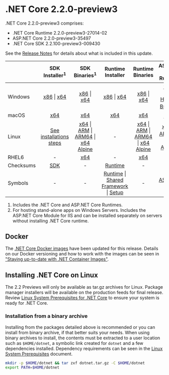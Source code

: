 # .NET Core 2.2.0-preview3

.NET Core 2.2.0-preview3 comprises:

* .NET Core Runtime 2.2.0-preview3-27014-02
* ASP.NET Core 2.2.0-preview3-35497
* .NET Core SDK 2.2.100-preview3-009430

See the [Release Notes](2.2.0-preview3.md) for details about what is included in this update.

|           | SDK Installer<sup>1</sup>                        | SDK Binaries<sup>1</sup>                 | Runtime Installer                                        | Runtime Binaries                                 | ASP.NET Core Runtime           |
| --------- | :------------------------------------------:     | :----------------------:                 | :---------------------------:                            | :-------------------------:                      | :-----------------:            |
| Windows   | [x86][sdk-win-x86.exe] \| [x64][sdk-win-x64.exe] | [x86][sdk-win-x86] \| [x64][sdk-win-x64] | [x86][runtime-win-x86.exe] \| [x64][runtime-win-x64.exe] | [x86][runtime-win-x86] \| [x64][runtime-win-x64] | [x86][asp-runtime-win-x86.exe] \| [x64][asp-runtime-win-x64.exe] <br> [Hosting Bundle][hosting-win-x64.exe]<sup>2</sup> |
| macOS     | [x64][sdk-mac-x64.pkg]  | [x64][sdk-mac-x64]     | [x64][runtime-mac-x64.pkg] | [x64][runtime-mac-x64] | [x64][asp-runtime-mac-x64]<sup>1</sup> |
| Linux     | [See installations steps][linux-install]   | [x64][sdk-linux-x64] \| [ARM][sdk-linux-arm-x32] \| [ARM64][sdk-linux-arm-x64] \| [x64 Alpine][sdk-linux-musl-x64] | - | [x64][runtime-linux-x64] \| [ARM][runtime-linux-arm-x32] \| [ARM64][runtime-linux-arm-x64] \| [x64 Alpine][runtime-linux-musl-x64] | [x64][asp-runtime-linux-x64]<sup>1</sup>  \| [ARM32][asp-runtime-linux-arm-x86]<sup>1</sup> \| [x64 Alpine][asp-runtime-linux-musl-x64]<sup>1</sup> |
| RHEL6     | -                                                | [x64][sdk-rhel.6-x64]                    | -                                                        | [x64][runtime-rhel.6-x64] | - |
| Checksums | [SDK][checksums-sdk]                             | -                                        | [Runtime][checksums-runtime]                             | - | - |
| Symbols   | -                                                | -                                        | [Runtime][symbols-coreclr] \| [Shared Framework][symbols-corefx] \| [Setup][symbols-core-setup] | - | [ASP.NET Core][symbols-aspnetcore] |

1. Includes the .NET Core and ASP.NET Core Runtimes.
2. For hosting stand-alone apps on Windows Servers. Includes the ASP.NET Core Module for IIS and can be installed separately on servers without installing .NET Core runtime.

## Docker

The [.NET Core Docker images](https://hub.docker.com/r/microsoft/dotnet/) have been updated for this release. Details on our Docker versioning and how to work with the images can be seen in ["Staying up-to-date with .NET Container Images"](https://blogs.msdn.microsoft.com/dotnet/2018/06/18/staying-up-to-date-with-net-container-images/).

## Installing .NET Core on Linux

The 2.2 Previews will only be available as tar.gz archives for Linux. Package manager installers will be available on the production feeds for final release. Review [Linux System Prerequisites for .NET Core](https://github.com/dotnet/core/blob/master/Documentation/linux-prereqs.md) to ensure your system is ready for .NET Core.

### Installation from a binary archive

Installing from the packages detailed above is recommended or you can install from binary archive, if that better suits your needs. When using binary archives to install, the contents must be extracted to a user location such as `$HOME/dotnet`, a symbolic link created for `dotnet` and a few dependencies installed. Dependency requirements can be seen in the [Linux System Prerequisites](https://github.com/dotnet/core/blob/master/Documentation/linux-prereqs.md) document.

```bash
mkdir -p $HOME/dotnet && tar zxf dotnet.tar.gz -C $HOME/dotnet
export PATH=$HOME/dotnet
```

[blob-runtime]: https://dotnetcli.blob.core.windows.net/dotnet/Runtime/
[blob-sdk]: https://dotnetcli.blob.core.windows.net/dotnet/Sdk/
[release-notes]: https://github.com/dotnet/core/blob/master/release-notes/2.2/preview/2.2.0-preview3.md

[runtime-linux-arm-x32]: https://download.visualstudio.microsoft.com/download/pr/118ff46b-a465-4578-a9ec-b531102a4a71/4dec9b3685fd6112993ca8d8f2cf4de5/dotnet-runtime-2.2.0-preview3-27014-02-linux-arm.tar.gz
[runtime-linux-arm-x64]: https://download.visualstudio.microsoft.com/download/pr/b7cfb8eb-e293-470a-b543-cd792f93b79a/6300911fc63c1dff3bca4697b8a1c82a/dotnet-runtime-2.2.0-preview3-27014-02-linux-arm64.tar.gz
[runtime-linux-musl-x64]: https://download.visualstudio.microsoft.com/download/pr/e63ff985-cea5-4c20-9235-7d772621fa09/38a9557a00f60cb39e5ac6034e37ddbb/dotnet-runtime-2.2.0-preview3-27014-02-linux-musl-x64.tar.gz
[runtime-linux-x64]: https://download.visualstudio.microsoft.com/download/pr/364dcb5b-f035-4481-bcf5-bc0f75d0637d/70f1b51d2de91bd6ea5e8db0d9a519fd/dotnet-runtime-2.2.0-preview3-27014-02-linux-x64.tar.gz
[runtime-mac-x64.pkg]: https://download.visualstudio.microsoft.com/download/pr/94b7f548-b70e-4518-b988-62f12d137557/6b85111d132074fb6c8694d72c3e2382/dotnet-runtime-2.2.0-preview3-27014-02-osx-x64.pkg
[runtime-mac-x64]: https://download.visualstudio.microsoft.com/download/pr/cacb5977-5c9a-4fa2-ba1b-c5b6f38923be/a0957673006670cceaccc27a79cb3086/dotnet-runtime-2.2.0-preview3-27014-02-osx-x64.tar.gz
[runtime-rhel.6-x64]: https://download.visualstudio.microsoft.com/download/pr/a408d42e-e5a3-46a4-967b-98a167dd0055/328c1921036c4de46f3c01b8ac61b99d/dotnet-runtime-2.2.0-preview3-27014-02-rhel.6-x64.tar.gz
[runtime-win-x64.exe]: https://download.visualstudio.microsoft.com/download/pr/be606ce8-be15-40db-85f4-bdf70ae38059/a82d2eafa3c9be3ead664e17cd9b4e37/dotnet-runtime-2.2.0-preview3-27014-02-win-x64.exe
[runtime-win-x64]: https://download.visualstudio.microsoft.com/download/pr/4165a913-43a4-4068-90af-cf9d3827ffe7/a0547dae6a2b043fe91fc84a651176c5/dotnet-runtime-2.2.0-preview3-27014-02-win-x64.zip
[runtime-win-x86.exe]: https://download.visualstudio.microsoft.com/download/pr/1859dda0-3ac3-4407-a6f6-a14b788edb51/01c98cbab041587de3fb8b2b73016c78/dotnet-runtime-2.2.0-preview3-27014-02-win-x86.exe
[runtime-win-x86]: https://download.visualstudio.microsoft.com/download/pr/4ee16ab3-f96f-4cd8-af4c-0e7ffd4a242c/4b626d91f9dcedfadcd9425d99c10f08/dotnet-runtime-2.2.0-preview3-27014-02-win-x86.zip

[sdk-linux-arm-x32]: https://download.visualstudio.microsoft.com/download/pr/1ee063ed-aa39-45d4-bb14-78e87747e7c9/b76a39d43a4696288f91a93b38548fd2/dotnet-sdk-2.2.100-preview3-009430-linux-arm.tar.gz
[sdk-linux-arm-x64]: https://download.visualstudio.microsoft.com/download/pr/92b44590-ed07-43d8-9ba9-d3a6f50bb7ba/d8a7cd2ec174c1ea5a81191c563eee75/dotnet-sdk-2.2.100-preview3-009430-linux-arm64.tar.gz
[sdk-linux-musl-x64]: https://download.visualstudio.microsoft.com/download/pr/e35e9f53-4e97-4a10-a818-65b341dcf901/5357965e122a640e2946fc0a90082e2f/dotnet-sdk-2.2.100-preview3-009430-linux-musl-x64.tar.gz
[sdk-linux-x64]: https://download.visualstudio.microsoft.com/download/pr/e7cf8f5b-b0b4-4e22-b836-89af615ad13c/4583953b976cbe658c4c84f61624e8a9/dotnet-sdk-2.2.100-preview3-009430-linux-x64.tar.gz
[sdk-mac-x64.pkg-gs]: https://download.visualstudio.microsoft.com/download/pr/3ad9fc73-b43c-4c93-84c9-5d9cf5261560/64ad517b2d1af7d5e999b50bb4a0d46b/dotnet-sdk-2.2.100-preview3-009430-osx-gs-x64.pkg
[sdk-mac-x64.pkg]: https://download.visualstudio.microsoft.com/download/pr/e9e064db-72cc-490d-b77e-f330477a17a9/256980ac49fdcac3174deb3551224fd3/dotnet-sdk-2.2.100-preview3-009430-osx-x64.pkg
[sdk-mac-x64]: https://download.visualstudio.microsoft.com/download/pr/b7b1b483-02d2-41e2-9d57-ad46c8f4614c/8113143d37a854ef79c0b77a7f275521/dotnet-sdk-2.2.100-preview3-009430-osx-x64.tar.gz
[sdk-rhel.6-x64]: https://download.visualstudio.microsoft.com/download/pr/c6580d62-51fd-4351-8c3b-cd9b1b102110/d035028b9772427d677200083a27a715/dotnet-sdk-2.2.100-preview3-009430-rhel.6-x64.tar.gz
[sdk-win-x64.exe-gs]: https://download.visualstudio.microsoft.com/download/pr/7e87767f-cedb-4293-ac36-11ea4c1c57b4/3aadd01625ab1766f76af90bf969c326/dotnet-sdk-2.2.100-preview3-009430-win-gs-x64.exe
[sdk-win-x86.exe-gs]: https://download.visualstudio.microsoft.com/download/pr/1ad37b37-662f-4fef-b808-b75f0cbbcc30/beb7d2420b62637ef93a18a9556a80d4/dotnet-sdk-2.2.100-preview3-009430-win-gs-x86.exe
[sdk-win-x64.exe]: https://download.visualstudio.microsoft.com/download/pr/4539bc8d-3184-44ca-9303-013a9fc39a13/239d7eb8fb8b2d1e97744821413aaaee/dotnet-sdk-2.2.100-preview3-009430-win-x64.exe
[sdk-win-x64]: https://download.visualstudio.microsoft.com/download/pr/249a5f2b-d529-4c5e-9ac5-26e2ea635774/148355c93492da427dc7160774c3cd35/dotnet-sdk-2.2.100-preview3-009430-win-x64.zip
[sdk-win-x86.exe]: https://download.visualstudio.microsoft.com/download/pr/c98b5604-4aee-41e1-a13f-bd8fd1f2f70d/b0eeeb0a71586800f0057227aed3ed38/dotnet-sdk-2.2.100-preview3-009430-win-x86.exe
[sdk-win-x86]: https://download.visualstudio.microsoft.com/download/pr/7ebe9266-5ea0-4615-9206-389acc341d6b/87a268592dc35d176fdc7686e7ce79d9/dotnet-sdk-2.2.100-preview3-009430-win-x86.zip

[asp-runtime-linux-arm-x86]: https://download.visualstudio.microsoft.com/download/pr/fd9d4d6e-4bcb-431c-b589-52b2f87cc04e/1c2a0a55ecf8a5c84783886482436da9/aspnetcore-runtime-2.2.0-preview3-35497-linux-arm.tar.gz
[asp-runtime-linux-musl-x64]: https://download.visualstudio.microsoft.com/download/pr/82e17673-6447-4065-9bdf-47f6be79d061/2922d1952c2a9a6ba98e3c0661ca4cbe/aspnetcore-runtime-2.2.0-preview3-35497-linux-musl-x64.tar.gz
[asp-runtime-linux-x64]: https://download.visualstudio.microsoft.com/download/pr/fd51dbeb-f603-4543-90ac-38d5d80ffd82/ce129ff285e6c587cb6b9051eab14a72/aspnetcore-runtime-2.2.0-preview3-35497-linux-x64.tar.gz
[asp-runtime-mac-x64]: https://download.visualstudio.microsoft.com/download/pr/1a6155af-9b87-4252-90d3-4dfbdc26a38f/9927996970b438a3100adcfcda3c6ccb/aspnetcore-runtime-2.2.0-preview3-35497-osx-x64.tar.gz
[asp-runtime-win-x64.exe]: https://download.visualstudio.microsoft.com/download/pr/a2ca833b-0c85-4430-9daf-7cea1b5418af/92888ff77e168bcaf8d1f92795ce45d4/aspnetcore-runtime-2.2.0-preview3-35497-win-x64.exe
[asp-runtime-win-x64]: https://download.visualstudio.microsoft.com/download/pr/5996ff43-796d-4769-9101-644df2177928/1c1d43be051b0c8d6e6bd19adfc71825/aspnetcore-runtime-2.2.0-preview3-35497-win-x64.zip
[asp-runtime-win-x86.exe]: https://download.visualstudio.microsoft.com/download/pr/f86d9e40-96aa-4ee6-a504-ad601883a120/ec16740a9efb9ad358bd51ff53eed6e9/aspnetcore-runtime-2.2.0-preview3-35497-win-x86.exe
[asp-runtime-win-x86]: https://download.visualstudio.microsoft.com/download/pr/38e1e504-7bc1-4066-b99f-3afdf6586432/3f686f7658b0f5e236358f4ed7efc49a/aspnetcore-runtime-2.2.0-preview3-35497-win-x86.zip
[hosting-win-x64.exe]: https://download.visualstudio.microsoft.com/download/pr/7df005cf-404c-4ab8-b25b-ce692a78fbf0/14a40838837da976a9337c0f9e604b30/dotnet-hosting-2.2.0-preview3-35497-win.exe

[symbols-aspnetcore]: https://download.visualstudio.microsoft.com/download/pr/ff684bf4-a2c0-4185-ab5c-6b85141762b3/bd4e331233355dafb80e977c1cdd736e/aspnet-2.2.0-preview3-symbols.zip
[symbols-coreclr]: https://download.visualstudio.microsoft.com/download/pr/e49f47c8-6bdd-49a7-a0a1-e1b0c98bee6e/75d5e06db61f6c3d01568533a5c99d5d/coreclr-2.2.0-preview3-symbols.zip
[symbols-corefx]: https://download.visualstudio.microsoft.com/download/pr/eefa375a-e704-4016-912e-b5e2d92e46f9/65dddd0b2442753920fbe7af24bc884c/corefx-2.2.0-preview3-symbols.zip
[symbols-core-setup]: https://download.visualstudio.microsoft.com/download/pr/4ad88922-ecd1-44e4-9c6c-bdab57fc6e86/a0791afe24f16039244d6d2fc5ed8564/core-setup-2.2.0-preview3-symbols.zip

[checksums-runtime]: https://dotnetcli.blob.core.windows.net/dotnet/checksums/2.2.0-preview3-27014-02-runtime-sha.txt
[checksums-sdk]: https://dotnetcli.blob.core.windows.net/dotnet/checksums/2.2.100-preview3-009430-sdk-sha.txt

[linux-install]: https://www.microsoft.com/net/download/linux

[dotnet-blog]: https://blogs.msdn.microsoft.com/dotnet/
[linux-setup]: https://github.com/dotnet/core/blob/master/Documentation/linux-setup.md
